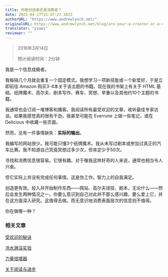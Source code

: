 ```yaml
---
title: 你是创造者还是消费者？
date: 2025-04-27T15:47:27.102Z
authorURL: "https://www.andrewlynch.net/"
originalURL: https://www.andrewlynch.net/blog/are-your-a-creator-or-a-consumer
translator: "yiwei"
reviewer: ""
---
```


<!-- more -->

> 2016年3月14日
> 
> 预计阅读时间：2分钟

我是一个信息成瘾者。

我每隔几个月就会重复一个固定模式。我想学习一项新技能或一个新爱好，于是立即前往 Amazon 购买3-4本关于该主题的书籍。现在我的书架上有关于 HTML 基础、纸牌魔术、高尔夫、剧本写作、赛车、冥想、举重以及其他约10个主题的书籍。

我通常也会订阅一堆博客和播客。我阅读所有最受欢迎的文章，收听最佳专家访谈。如果我感觉真的很有干劲，我甚至可能在 Evernote 上做一些笔记，或在 Delicious 中收藏一些页面。

然而，总有一件事情缺失：**实际的输出**。

我编写的网站很少。我可能只懂3个纸牌魔术。我从未写过剧本或参加过真正的汽车比赛。我不知道自己究竟冥想过多少次，但肯定少于50次。

寻找和消费信息很容易。它很有趣。对于像我这样好奇的人来说，通常也相当令人兴奋。

但它实际上并没有完成任何事情。这是伪工作。智力上的自我满足。

创造更有效。投入并开始制作东西——网站、高尔夫球技、剧本，无论什么——然后会发生两种情况之一。你要么意识到自己对此并不那么感兴趣，要么爱上它，并在这方面深入研究。这值得去做。而无意识地消费表面层次的信息则不值得。

你在做哪一种？

### 相关文章

[受欢迎的秘诀][1]

[冷水淋浴实验][2]

[力量倍增器][3]

[关于阅读与进步][4]


[1]: http://www.andrewlynch.net/blog/the-secrets-of-being-likeable
[2]: http://www.andrewlynch.net/blog/the-cold-shower-experiment
[3]: http://www.andrewlynch.net/blog/force-multipliers
[4]: http://www.andrewlynch.net/blog/on-reading-and-progress